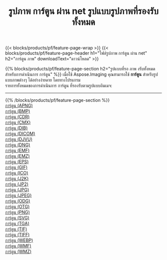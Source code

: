 ﻿---
title: รูปภาพ การ์ตูน ผ่าน net รูปแบบรูปภาพที่รองรับทั้งหมด 
weight: 3920
url: /th/net/cartoonify 
lang: th
langdirlevel: 2
locales: zh-hans,ja,it,ru,de,es,fr,nl,id,lt,pl,pt,vi,tr,ko,zh-hant,ar,hi,th,sv,cs,uk,he
description: เมื่อใช้ Aspose.Imaging คุณสามารถ การ์ตูน ภาพได้อย่างง่ายดายผ่าน net
---

{{< blocks/products/pf/feature-page-wrap >}}
{{< blocks/products/pf/feature-page-header h1="ไฟล์รูปภาพ การ์ตูน ผ่าน net" h2="การ์ตูน ภาพ" downloadText="ดาวน์โหลด" >}}


{{% blocks/products/pf/feature-page-section  h2="รูปแบบที่รอ ภาพ งรับทั้งหมดสำหรับการดำเนินการ การ์ตูน" %}}
เมื่อใช้ Aspose.Imaging คุณสามารถใช้ **การ์ตูน** สำหรับรูปแบบภาพต่างๆ ได้อย่างง่ายดาย โดยทางโปรแกรม
<br/>
รายการทั้งหมดของการดำเนินการ การ์ตูน ที่รองรับตามรูปแบบอิมเมจ:
<hr/>
{{% /blocks/products/pf/feature-page-section %}}
<div class="container-fluid productfamilypage bg-gray">
    <div class="convertypes bg-gray agp-content section">
        <div class="container">
		<div class="row other-converters">
		    <div class='col-md-2 other-converter remove-lp remove-rp'><a href="/imaging/th/net/cartoonify/apng" >การ์ตูน (APNG)</a></div><div class='col-md-2 other-converter remove-lp remove-rp'><a href="/imaging/th/net/cartoonify/bmp" >การ์ตูน (BMP)</a></div><div class='col-md-2 other-converter remove-lp remove-rp'><a href="/imaging/th/net/cartoonify/cdr" >การ์ตูน (CDR)</a></div><div class='col-md-2 other-converter remove-lp remove-rp'><a href="/imaging/th/net/cartoonify/cmx" >การ์ตูน (CMX)</a></div><div class='col-md-2 other-converter remove-lp remove-rp'><a href="/imaging/th/net/cartoonify/dib" >การ์ตูน (DIB)</a></div><div class='col-md-2 other-converter remove-lp remove-rp'><a href="/imaging/th/net/cartoonify/dicom" >การ์ตูน (DICOM)</a></div><div class='col-md-2 other-converter remove-lp remove-rp'><a href="/imaging/th/net/cartoonify/djvu" >การ์ตูน (DJVU)</a></div><div class='col-md-2 other-converter remove-lp remove-rp'><a href="/imaging/th/net/cartoonify/dng" >การ์ตูน (DNG)</a></div><div class='col-md-2 other-converter remove-lp remove-rp'><a href="/imaging/th/net/cartoonify/emf" >การ์ตูน (EMF)</a></div><div class='col-md-2 other-converter remove-lp remove-rp'><a href="/imaging/th/net/cartoonify/emz" >การ์ตูน (EMZ)</a></div><div class='col-md-2 other-converter remove-lp remove-rp'><a href="/imaging/th/net/cartoonify/eps" >การ์ตูน (EPS)</a></div><div class='col-md-2 other-converter remove-lp remove-rp'><a href="/imaging/th/net/cartoonify/gif" >การ์ตูน (GIF)</a></div><div class='col-md-2 other-converter remove-lp remove-rp'><a href="/imaging/th/net/cartoonify/ico" >การ์ตูน (ICO)</a></div><div class='col-md-2 other-converter remove-lp remove-rp'><a href="/imaging/th/net/cartoonify/j2k" >การ์ตูน (J2K)</a></div><div class='col-md-2 other-converter remove-lp remove-rp'><a href="/imaging/th/net/cartoonify/jp2" >การ์ตูน (JP2)</a></div><div class='col-md-2 other-converter remove-lp remove-rp'><a href="/imaging/th/net/cartoonify/jpg" >การ์ตูน (JPG)</a></div><div class='col-md-2 other-converter remove-lp remove-rp'><a href="/imaging/th/net/cartoonify/jpeg" >การ์ตูน (JPEG)</a></div><div class='col-md-2 other-converter remove-lp remove-rp'><a href="/imaging/th/net/cartoonify/odg" >การ์ตูน (ODG)</a></div><div class='col-md-2 other-converter remove-lp remove-rp'><a href="/imaging/th/net/cartoonify/otg" >การ์ตูน (OTG)</a></div><div class='col-md-2 other-converter remove-lp remove-rp'><a href="/imaging/th/net/cartoonify/png" >การ์ตูน (PNG)</a></div><div class='col-md-2 other-converter remove-lp remove-rp'><a href="/imaging/th/net/cartoonify/svg" >การ์ตูน (SVG)</a></div><div class='col-md-2 other-converter remove-lp remove-rp'><a href="/imaging/th/net/cartoonify/tga" >การ์ตูน (TGA)</a></div><div class='col-md-2 other-converter remove-lp remove-rp'><a href="/imaging/th/net/cartoonify/tif" >การ์ตูน (TIF)</a></div><div class='col-md-2 other-converter remove-lp remove-rp'><a href="/imaging/th/net/cartoonify/tiff" >การ์ตูน (TIFF)</a></div><div class='col-md-2 other-converter remove-lp remove-rp'><a href="/imaging/th/net/cartoonify/webp" >การ์ตูน (WEBP)</a></div><div class='col-md-2 other-converter remove-lp remove-rp'><a href="/imaging/th/net/cartoonify/wmf" >การ์ตูน (WMF)</a></div><div class='col-md-2 other-converter remove-lp remove-rp'><a href="/imaging/th/net/cartoonify/wmz" >การ์ตูน (WMZ)</a></div>
                </div>
        </div>
    </div>
</div>
<br/>



